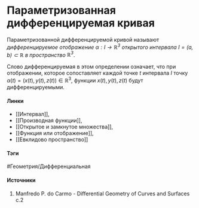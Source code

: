 # Параметризованная дифференцируемая кривая
Параметризованной дифференцируемой кривой называют *дифференцируемое отображение $\alpha:I\rightarrow\mathbb{R}^3$ открытого интервала $I=(a,b)\subset\mathbb{R}$ в пространство $\mathbb{R}^3$*.

Слово дифференцируемая в этом определении означает, что при отображении, которое сопоставляет каждой точке $t$ интервала $I$ точку $\alpha(t)=(x(t),y(t),z(t))\in\mathbb{R}^3$, функции $x(t),y(t),z(t)$ будут дифференцируемыми.


#### Линки
- [[Интервал]],
- [[Производная функции]],
- [[Открытое и замкнутое множества]],
- [[Функция или отображение]],
- [[Евклидово пространство]]
#### Тэги
 #Геометрия/Дифференциальная
#### Источники
 1. Manfredo P. do Carmo - Differential Geometry of Curves and Surfaces с.2